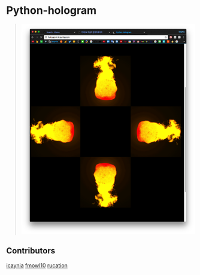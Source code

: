 Python-hologram
==========

> [![acme2](Screenshot/fire.png)](screenshot)

## Contributors
[icaynia](https://github.com/icaynia) 
[fmowl10](https://github.com/fmowl10) 
[rucation](https://github.com/rucation) 
